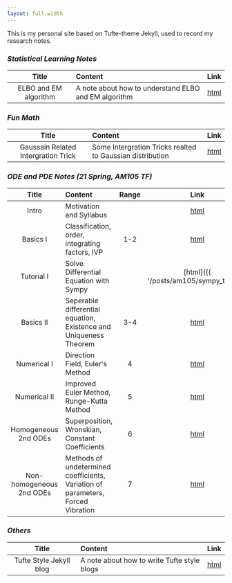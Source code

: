 ```yaml
---
layout: full-width
---
```


This is my personal site based on Tufte-theme Jekyll, used to record my research notes. 




### <i class='contrast'>Statistical Learning Notes</i>

|  Title  | Content | Link |
|:--:|:------------|:---:|
|ELBO and EM algorithm| A note about how to understand ELBO and EM algorithm| [html](stat/elbo/)|


### <i class='contrast'>Fun Math</i>

|  Title  | Content | Link |
|:--:|:------------|:---:|
|Gaussain Related Intergration Trick| Some Intergration Tricks realted to Gaussian distribution| [html](funmath/gaussian/)|

### <i class='contrast'>ODE and PDE Notes (21 Spring, AM105 TF)</i>

|  Title  | Content | Range| Link |
|:--:|:------------|:---:|:---:|
|Intro|Motivation and Syllabus|| [html](am105)|
|Basics I|Classification, order, integrating factors, IVP|1-2| [html](am105/part1/)|
|Tutorial I|Solve Differential Equation with Sympy|| [html]({{ '/posts/am105/sympy_tutorial' | relative_url }})|
|Basics II|Seperable differential equation, Existence and Uniqueness Theorem| 3-4|[html](am105/part2/)|
|Numerical I|Direction Field, Euler's Method| 4|[html](am105/part3/)|
|Numerical II|Improved Euler Method, Runge-Kutta Method| 5|[html](am105/part4/)|
|Homogeneous 2nd ODEs|Superposition, Wronskian, Constant Coefficients| 6|[html](am105/part5/)|
|Non-homogeneous 2nd ODEs|Methods of undetermined coefficients, Variation of parameters, Forced Vibration| 7|[html](am105/part6/)|

### <i class='contrast'>Others</i>

|  Title  | Content | Link |
|:--:|:------------|:---:|
|Tufte Style Jekyll blog|A note about how to write Tufte style blogs| [html](syntax)|

